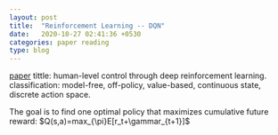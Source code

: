 ```yaml
---
layout: post
title:  "Reinforcement Learning -- DQN"
date:   2020-10-27 02:41:36 +0530
categories: paper reading
type: blog
---
```

[paper][paper] tittle: human-level control through deep reinforcement learning.
classification: model-free, off-policy, value-based, continuous state, discrete action space.

The goal is to find one optimal policy that maximizes cumulative future reward: $Q(s,a)=max_{\pi}E[r_t+\gammar_{t+1}]$

[paper]:http://web.stanford.edu/class/psych209/Readings/MnihEtAlHassibis15NatureControlDeepRL.pdf